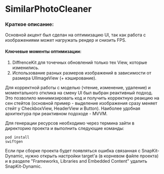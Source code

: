 # SimilarPhotoCleaner

### Краткое описание:
Основной акцент был сделан на оптимизацию UI, так как работа с изображениями может нагружать рендер и снизить FPS. 
#### Ключевые моменты оптимизации:
1. DiffrenceKit для точечных обновлений только тех View, которые изменились.
2. Использование разных размеров изображений в зависимости от размера UIImageView (+ кэширование).

Для корректной работы с моделью (чтение,  изменение, удаление) и моментального отклика на смену UI был выбран реактивный подход. Это позволило минимизировать код и получить корректную реакцию на сен стейтов (основной пример - выделение изображения сразу меняет стейт у CheckboxView, HeaderView и Button). Наиболее удобная архитектура при реактивном подоходе - MVVM.

Для генерации ресурсов необходимо через термина зайти в директорию проекта и выполнить следующие команды:
```
pod install
swiftgen
```

Если при сборке проекта будет появляться ошибка связанная с SnapKit-Dynamic, нужно открыть настройки target'а (в корневом файле проекта) и в разделе "Frameworks, Libraries and Embedded Content" удалить SnapKit-Dynamic.
